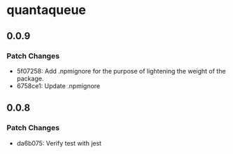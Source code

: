 # quantaqueue

## 0.0.9

### Patch Changes

- 5f07258: Add .npmignore for the purpose of lightening the weight of the package.
- 6758ce1: Update .npmignore

## 0.0.8

### Patch Changes

- da6b075: Verify test with jest
